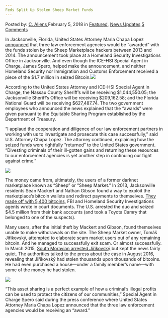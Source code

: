 ```yaml
---
Feds Split Up Stolen Sheep Market Funds
---
```

<article class="post-listing post-24682 post type-post status-publish format-standard has-post-thumbnail hentry category-deepdot-news category-news-updates tag-feds tag-funds tag-market tag-sheep tag-split tag-stolen">
<div class="post-inner">
<span>Posted by: <a href="https://www.deepdotweb.com/author/caliens/" title="">C. Aliens </a></span>
<span>February 5, 2018</span>
<span>in <a href="https://www.deepdotweb.com/category/deepdot-news/" rel="category tag">Featured</a>, <a href="https://www.deepdotweb.com/category/news-updates/" rel="category tag">News Updates</a></span>
<span><a href="https://www.deepdotweb.com/2018/02/05/feds-split-stolen-sheep-market-funds/#comments">5 Comments</a></span>
</p>
<div class="clear"></div>
<div class="entry">
<p>In Jacksonville, Florida, United States Attorney Maria Chapa Lopez <a href="https://www.justice.gov/usao-mdfl/pr/more-17-million-forfeited-funds-presented-law-enforcement-agencies">announced</a> that three law enforcement agencies would be “awarded” with the funds stolen by the Sheep Marketplace hackers between 2013 and 2014. The announcement took place at a Homeland Security Investigations Office in Jacksonville. And even though the ICE-HSI Special Agent in Charge, James Spero, helped make the announcement, and neither Homeland Security nor Immigration and Customs Enforcement received a piece of the $1.7 million in seized Bitcoin.<img class="wp-image-24685 aligncenter" src="https://www.deepdotweb.com/wp-content/uploads/2018/02/word-image-4.jpeg" srcset="https://www.deepdotweb.com/wp-content/uploads/2018/02/word-image-4.jpeg 660w, https://www.deepdotweb.com/wp-content/uploads/2018/02/word-image-4-300x150.jpeg 300w" sizes="(max-width: 660px) 100vw, 660px" /></p>
<p>According to the United States Attorney and ICE-HSI Special Agent in Charge, the Nassau County Sheriff’s will be receiving $1,044,550.05; the Jacksonville Sheriff’s Office will be receiving $209,162.58; and the Florida National Guard will be receiving $627,487.74. The two government employees who announced the news explained that the “awards” were given pursuant to the Equitable Sharing Program established by the Department of Treasury.</p>
<p>“I applaud the cooperation and diligence of our law enforcement partners in working with us to investigate and prosecute this case successfully,” said U.S. Attorney Chapa Lopez. The attorney continued, explaining how the seized funds were rightfully “returned” to the United States government. “Divesting criminals of their ill-gotten gains and returning these resources to our enforcement agencies is yet another step in continuing our fight against crime.”</p>
<p><img class="wp-image-24686" src="https://www.deepdotweb.com/wp-content/uploads/2018/02/word-image-6.png" srcset="https://www.deepdotweb.com/wp-content/uploads/2018/02/word-image-6.png 1044w, https://www.deepdotweb.com/wp-content/uploads/2018/02/word-image-6-300x136.png 300w, https://www.deepdotweb.com/wp-content/uploads/2018/02/word-image-6-1024x466.png 1024w, https://www.deepdotweb.com/wp-content/uploads/2018/02/word-image-6-272x125.png 272w" sizes="(max-width: 1044px) 100vw, 1044px" /></p>
<p>The money came from, ultimately, the users of a former darknet marketplace known as “Sheep” or “Sheep Market.” In 2013, Jacksonville residents Sean Mackert and Nathan Gibson found a way to exploit the marketplace’s bitcoin wallets and redirect payments to themselves. <a href="https://www.deepdotweb.com/2016/05/31/2-florida-men-tied-to-the-sheep-marketplace-hack-exit-scam/">They made off with 5,400 bitcoins</a>, FBI and Homeland Security Investigations agents wrote in court documents. The U.S. arrested the duo and seized $4.5 million from their bank accounts (and took a Toyota Camry that belonged to one of the suspects).</p>
<p>Many users, after the initial theft by Mackert and Gibson, found themselves unable to make withdrawals on the site. The Sheep Market owner, Tomáš Jiřikovský, attempted to elaborate scam market users out of any remaining bitcoin. And he managed to successfully exit scam. Or almost successfully. In March 2015, <a href="https://www.deepdotweb.com/2016/08/27/update-case-owner-sheep-marketplace/">South Moravian arrested Jiřikovský</a> but kept the news fairly quiet. The authorities talked to the press about the case in August 2016, revealing that Jiřikovský had stolen thousands upon thousands of bitcoins. He had even purchased a house—under a family member’s name—with some of the money he had stolen.</p>
<p><img class="wp-image-24687" src="https://www.deepdotweb.com/wp-content/uploads/2018/02/word-image-7.png" srcset="https://www.deepdotweb.com/wp-content/uploads/2018/02/word-image-7.png 1162w, https://www.deepdotweb.com/wp-content/uploads/2018/02/word-image-7-300x173.png 300w, https://www.deepdotweb.com/wp-content/uploads/2018/02/word-image-7-1024x590.png 1024w" sizes="(max-width: 1162px) 100vw, 1162px" /></p>
<p>“This asset sharing is a perfect example of how a criminal’s illegal profits can be used to protect the citizens of our communities,” Special Agent in Charge Spero said during the press conference where United States Attorney Maria Chapa Lopez announced that the three law enforcement agencies would be receiving an “award.”</p>
</div>
<span style="display:none"><a href="https://www.deepdotweb.com/tag/feds/" rel="tag">feds</a> <a href="https://www.deepdotweb.com/tag/funds/" rel="tag">funds</a> <a href="https://www.deepdotweb.com/tag/market/" rel="tag">market</a> <a href="https://www.deepdotweb.com/tag/sheep/" rel="tag">sheep</a> <a href="https://www.deepdotweb.com/tag/split/" rel="tag">split</a> <a href="https://www.deepdotweb.com/tag/stolen/" rel="tag">stolen</a></span> <span style="display:none" class="updated">2018-02-05</span>
<div style="display:none" class="vcard author" itemprop="author" itemscope itemtype="http://schema.org/Person"><strong class="fn" itemprop="name"><a href="https://www.deepdotweb.com/author/caliens/" title="Posts by C. Aliens" rel="author">C. Aliens</a></strong></div>
</div>
</article>

